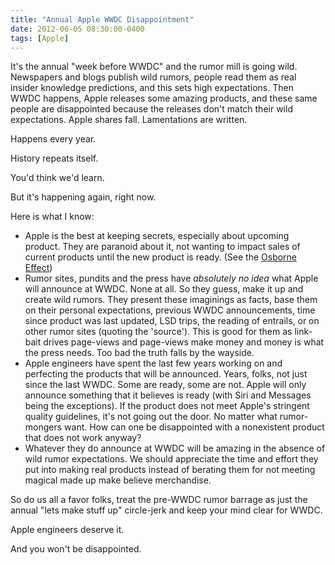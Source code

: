 ```yaml
---
title: "Annual Apple WWDC Disappointment"
date: 2012-06-05 08:30:00-0400
tags: [Apple]
---
```


It's the annual "week before WWDC" and the rumor mill is going wild. Newspapers and blogs publish wild rumors, people read them as real insider knowledge predictions, and this sets high expectations. Then WWDC happens, Apple releases some amazing products, and these same people are disappointed because the releases don't match their wild expectations. Apple shares fall. Lamentations are written.

Happens every year.

History repeats itself.

You'd think we'd learn.

But it's happening again, right now.

Here is what I know:

* Apple is the best at keeping secrets, especially about upcoming product. They are paranoid about it, not wanting to impact sales of current products until the new product is ready. (See the [Osborne Effect](http://en.wikipedia.org/wiki/Osborne_effect))
* Rumor sites, pundits and the press have *absolutely no idea* what Apple will announce at WWDC. None at all. So they guess, make it up and create wild rumors. They present these imaginings as facts, base them on their personal expectations, previous WWDC announcements, time since product was last updated, LSD trips, the reading of entrails, or on other rumor sites (quoting the 'source'). This is good for them as link-bait drives page-views and page-views make money and money is what the press needs. Too bad the truth falls by the wayside.
* Apple engineers have spent the last few years working on and perfecting the products that will be announced. Years, folks, not just since the last WWDC. Some are ready, some are not. Apple will only announce something that it believes is ready (with Siri and Messages being the exceptions). If the product does not meet Apple's stringent quality guidelines, it's not going out the door. No matter what rumor-mongers want. How can one be disappointed with a nonexistent product that does not work anyway?
* Whatever they do announce at WWDC will be amazing in the absence of wild rumor expectations. We should appreciate the time and effort they put into making real products instead of berating them for not meeting magical made up make believe merchandise.

So do us all a favor folks, treat the pre-WWDC rumor barrage as just the annual "lets make stuff up" circle-jerk and keep your mind clear for WWDC.

Apple engineers deserve it.

And you won't be disappointed.
